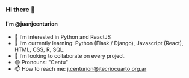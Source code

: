 ### Hi there 👋
#### I'm @juanjcenturion


- 🤔 I’m interested in Python and ReactJS
- 🌱 I’m currently learning: Python (Flask / Django), Javascript (React), HTML, CSS, R, SQL.
- 👯 I’m looking to collaborate on every project.
-  😄 Pronouns: "Centu"
- 📫 How to reach me: j.centurion@itecriocuarto.org.ar 
